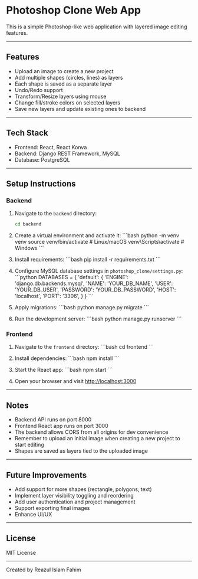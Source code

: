
# Photoshop Clone Web App

This is a simple Photoshop-like web application with layered image editing features.

---

## Features

- Upload an image to create a new project
- Add multiple shapes (circles, lines) as layers
- Each shape is saved as a separate layer
- Undo/Redo support
- Transform/Resize layers using mouse
- Change fill/stroke colors on selected layers
- Save new layers and update existing ones to backend

---

## Tech Stack

- Frontend: React, React Konva
- Backend: Django REST Framework, MySQL
- Database: PostgreSQL

---

## Setup Instructions

### Backend

1. Navigate to the `backend` directory:
   ```bash
   cd backend
   ```

2. Create a virtual environment and activate it:
   \`\`\`bash
   python -m venv venv
   source venv/bin/activate  # Linux/macOS
   venv\\Scripts\\activate     # Windows
   \`\`\`

3. Install requirements:
   \`\`\`bash
   pip install -r requirements.txt
   \`\`\`

4. Configure MySQL database settings in `photoshop_clone/settings.py`:
   \`\`\`python
   DATABASES = {
       'default': {
           'ENGINE': 'django.db.backends.mysql',
           'NAME': 'YOUR_DB_NAME',
           'USER': 'YOUR_DB_USER',
           'PASSWORD': 'YOUR_DB_PASSWORD',
           'HOST': 'localhost',
           'PORT': '3306',
       }
   }
   \`\`\`

5. Apply migrations:
   \`\`\`bash
   python manage.py migrate
   \`\`\`

6. Run the development server:
   \`\`\`bash
   python manage.py runserver
   \`\`\`

### Frontend

1. Navigate to the `frontend` directory:
   \`\`\`bash
   cd frontend
   \`\`\`

2. Install dependencies:
   \`\`\`bash
   npm install
   \`\`\`

3. Start the React app:
   \`\`\`bash
   npm start
   \`\`\`

4. Open your browser and visit [http://localhost:3000](http://localhost:3000)

---

## Notes

- Backend API runs on port 8000
- Frontend React app runs on port 3000
- The backend allows CORS from all origins for dev convenience
- Remember to upload an initial image when creating a new project to start editing
- Shapes are saved as layers tied to the uploaded image

---

## Future Improvements

- Add support for more shapes (rectangle, polygons, text)
- Implement layer visibility toggling and reordering
- Add user authentication and project management
- Support exporting final images
- Enhance UI/UX

---

## License

MIT License

---

Created by Reazul Islam Fahim
